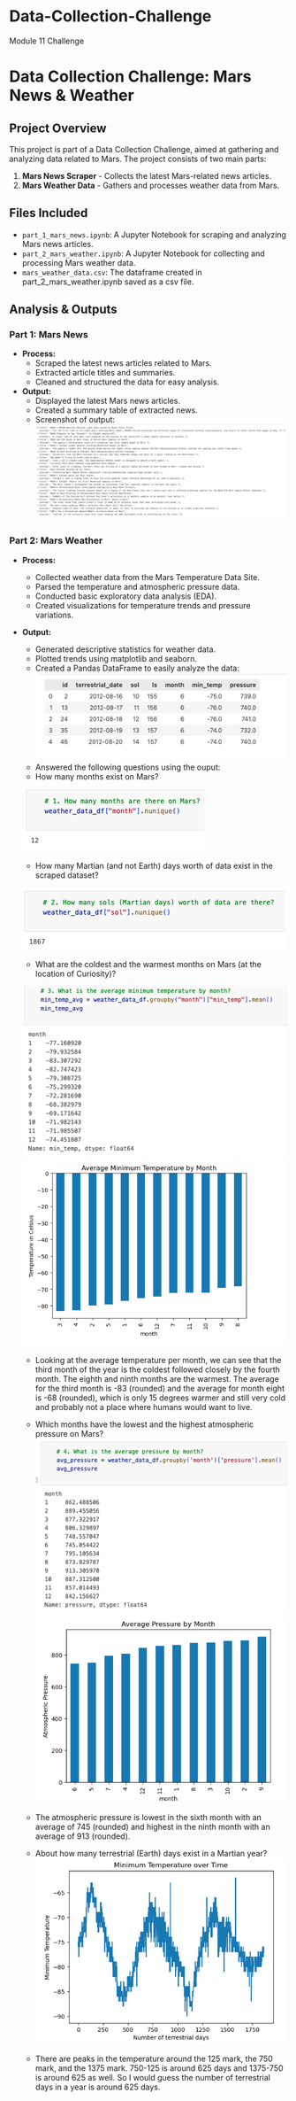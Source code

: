 # Data-Collection-Challenge
Module 11 Challenge
# Data Collection Challenge: Mars News & Weather

## Project Overview
This project is part of a Data Collection Challenge, aimed at gathering and analyzing data related to Mars. The project consists of two main parts:

1. **Mars News Scraper** - Collects the latest Mars-related news articles.
2. **Mars Weather Data** - Gathers and processes weather data from Mars.

## Files Included
- `part_1_mars_news.ipynb`: A Jupyter Notebook for scraping and analyzing Mars news articles.
- `part_2_mars_weather.ipynb`: A Jupyter Notebook for collecting and processing Mars weather data.
- `mars_weather_data.csv`: The dataframe created in part_2_mars_weather.ipynb saved as a csv file.

## Analysis & Outputs
### Part 1: Mars News
- **Process:**
  - Scraped the latest news articles related to Mars.
  - Extracted article titles and summaries.
  - Cleaned and structured the data for easy analysis.
- **Output:**
  - Displayed the latest Mars news articles.
  - Created a summary table of extracted news.
  - Screenshot of output:
  ![alt text](Images/article_prev_list.png)
    

### Part 2: Mars Weather
- **Process:**
  - Collected weather data from the Mars Temperature Data Site.
  - Parsed the temperature and atmospheric pressure data.
  - Conducted basic exploratory data analysis (EDA).
  - Created visualizations for temperature trends and pressure variations.
- **Output:**
  - Generated descriptive statistics for weather data.
  - Plotted trends using matplotlib and seaborn.
  - Created a Pandas DataFrame to easily analyze the data:
  ![alt text](Images/weather_data_df.png)
  - Answered the following questions using the ouput:
  - How many months exist on Mars?

  ![alt text](Images/mos_on_mars.png)

  - How many Martian (and not Earth) days worth of data exist in the scraped dataset?

  ![alt text](Images/mar_days_on_mars.png)

  - What are the coldest and the warmest months on Mars (at the location of Curiosity)? 

  ![alt text](Images/avg_min_temp.png)
  ![alt text](Images/avg_min_temp_bar_sorted.png)
  - Looking at the average temperature per month, we can see that the third month of the year is the coldest followed closely by the fourth month. The eighth and ninth months are the warmest. The average for the third month is -83 (rounded) and the average for month eight is -68 (rounded), which is only 15 degrees warmer and still very cold and probably not a place where humans would want to live. 

  - Which months have the lowest and the highest atmospheric pressure on Mars?
  ![alt text](Images/avg_pressure.png)
  ![alt text](Images/avg_pressure_bar_sorted.png)
  - The atmospheric pressure is lowest in the sixth month with an average of 745 (rounded) and highest in the ninth month with an average of 913 (rounded). 
  
  - About how many terrestrial (Earth) days exist in a Martian year? 
  ![alt text](Images/min_temp_over_time.png)
  - There are peaks in the temperature around the 125 mark, the 750 mark, and the 1375 mark. 750-125 is around 625 days and 1375-750 is around 625 as well. So I would guess the number of terrestrial days in a year is around 625 days.





